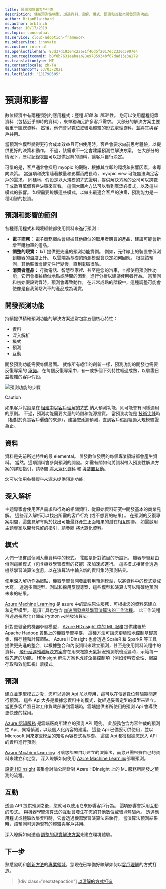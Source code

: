```yaml
---
title: 預測和影響客戶行為
description: 使用預測性模型，透過資料、見解、模式、預測和互動來開發預測功能。
author: BrianBlanchard
ms.author: brblanch
ms.date: 10/17/2019
ms.topic: conceptual
ms.service: cloud-adoption-framework
ms.subservice: innovate
ms.custom: internal
ms.openlocfilehash: 83d37d19304c22681f46d5f2017ec2330d3907e4
ms.sourcegitcommit: b8f8b7631aabaab28e9705934bf67dad15e3a179
ms.translationtype: MT
ms.contentlocale: zh-TW
ms.lasthandoff: 03/03/2021
ms.locfileid: "101790505"
---
```

# <a name="predict-and-influence"></a>預測和影響

數位經濟中有兩種類別的應用程式：歷程 *記錄* 和 *預測* 性。 您可以使用歷程記錄資料（包括近乎即時的資料），來單獨滿足許多客戶需求。 大部分的解決方案主要著重于匯總資料。 然後，他們會以數位或環境體驗的形式處理資料，並將其與客戶共用。

當預測性模型變得更符合成本效益且可供使用時，客戶會要求向前思考體驗，以提供更好的決策和動作。 不過，該需求不一定會建議預測性解決方案。 在大部分的情況下，歷程記錄視圖可以提供足夠的資料，讓客戶自行決定。

可惜的是，客戶通常會採用 myopic 的觀點，根據其立即的環境和影響因素，來導向決策。 當選項和決策隨著數量和影響而成長時，myopic view 可能無法滿足客戶的需求。 同樣地，假設是以大規模的方式證明，提供解決方案的公司可以跨數千或數百萬個客戶決策來查看。 這個大圖片方法可以看到廣泛的模式，以及這些模式的影響。 如果需要瞭解這些模式，以做出最適合客戶的決策，預測能力是一種明智的投資。

## <a name="examples-of-predictions-and-influence"></a>預測和影響的範例

各種應用程式和環境經驗都使用資料來進行預測：

- **電子商務：** 電子商務網站會根據其他類似的取用者購買的產品，建議可能會新增至購物車的產品。
- **調整的現實：** IoT 提供更先進的預測功能實例。 例如，元件線上的裝置會偵測到機器的溫度上升。 以雲端為基礎的預測模型會決定如何回應。 根據該預測，其他裝置會使元件行變慢，直到電腦很酷。
- **消費者產品：** 行動電話、智慧型家裡、甚至是您的汽車，全都使用預測性功能，它們會根據類似地點或時間的因素，進行分析以建議使用者行為。 當預測和初始假設對齊時，預測會導致動作。 在非常成熟的階段中，這種調整可能會使像是自我駕駛汽車的產品成為現實。

## <a name="develop-predictive-capabilities"></a>開發預測功能

持續提供精確預測功能的解決方案通常包含五個核心特性：

- 資料
- 深入解析
- 模式
- 預測
- 互動

開發預測功能需要每個層面。 就像所有絕佳的創新一樣，預測功能的開發也需要反復專案的 [承諾](./index.md#commitment-to-iteration)。 在每個反復專案中，有一或多個下列特性經過成熟，以驗證日益複雜的客戶假設。

![預測功能的步驟](../../_images/innovate/predict-and-influence.png)

> [!CAUTION]
> 如果客戶假設是在 [組建中以客戶理解的方式](./build.md) 納入預測功能，則可能會有同樣適用的原則。 不過，預測功能需要大量的時間和能源投資。 當預測功能是 [技術尖峰](./build.md#reduce-complexity-and-delay-technical-spikes)時（相對於真實客戶價值的來源），建議您延遲預測，直到客戶假設經過大規模驗證為止。

## <a name="data"></a>資料

資料是先前所述特性的最 elemental。 開發數位發明的每個專業領域都會產生資料。 當然，這項資料會參與預測的開發。 如需有關如何將資料帶入預測性解決方案的詳細指引，請參閱 [將大眾化資料](./data.md) 和 [與裝置互動](./devices.md)。

您可以使用各種資料來源來提供預測功能：

## <a name="insights"></a>深入解析

主題專家會使用客戶需求和行為的相關資料，從原始資料研究中開發基本的商業見解。 這些深入解析可以找出所需的客戶行為 (或不想要的結果) 。 在預測的反復專案期間，這些見解有助於找出可能最終產生正面結果的潛在相互關聯。 如需啟用主題專家以開發見解的指引，請參閱 [將大眾化資料](./data.md)。

## <a name="patterns"></a>模式

人們一律嘗試偵測大量資料中的模式。 電腦是針對該目的所設計。 機器學習藉由偵測這類模式（包含機器學習模型的技能）來加速該進行。 這些模式接著會透過機器學習演算法套用，以在演算法中輸入新的資料集時預測結果。

使用深入解析作為起點，機器學習會開發並套用預測模型，以將資料中的模式變成大寫。 透過多個定型、測試和採用反復專案，這些模型和演算法可以精確地預測未來的結果。

[Azure Machine Learning](/azure/machine-learning/overview-what-is-azure-ml) 是 azure 中的雲端原生服務，可根據您的資料來建立和定型模型。 這項工具也包含 [加速開發機器學習演算法的工作流程](/azure/machine-learning/concept-azure-machine-learning-architecture)。 此工作流程可透過視覺化介面或 Python 來開發演算法。

針對更健全的機器學習模型， [Azure HDInsight 中的 ML 服務](/azure/hdinsight/r-server/r-server-overview) 提供建置於 Apache Hadoop 叢集上的機器學習平臺。 這種方法可讓您更精細地控制基礎叢集、儲存體和計算節點。 Azure HDInsight 也會透過 ScaleR 和 SparkR 等工具提供更先進的整合，以根據整合和內嵌資料來建立預測，甚至是使用資料流程中的資料。 [飛行延遲預測解決方案](/azure/hdinsight/hdinsight-hadoop-r-scaler-sparkr)會在用來根據天氣狀況預測航班延遲時，示範每一個先進的功能。 HDInsight 解決方案也允許企業控制項（例如資料安全性、網路存取和效能監視）讓模式。

## <a name="predictions"></a>預測

建立並定型模式之後，您可以透過 Api 加以套用，這可以在傳遞數位體驗期間進行預測。 這些 Api 大多是根據您資料中的模式，從經過妥善定型的模型來建立。 當更多客戶將日常工作負載部署到雲端時，雲端提供者所使用的預測 Api 會導致更快速的採用。

[Azure 認知服務](/azure/cognitive-services/) 是雲端廠商所建立的預測 API 範例。 此服務包含內容仲裁的預測性 Api、異常偵測，以及個人化內容的建議。 這些 Api 已備妥可供使用，並以 Microsoft 用來定型模型的知名內容模式為基礎。 這些 Api 都會根據您送入 API 的資料進行預測。

[Azure Machine Learning](/azure/machine-learning/) 可讓您部署自訂建立的演算法，而您只需根據自己的資料來建立和定型。 深入瞭解如何使用 [Azure Machine Learning](/azure/machine-learning/how-to-deploy-and-where)部署預測。

[設定 HDInsight](/azure/hdinsight/hdinsight-hadoop-provision-linux-clusters) 叢集會討論公開針對 Azure HDInsight 上的 ML 服務所開發之預測的流程。

## <a name="interactions"></a>互動

透過 API 提供預測之後，您就可以使用它來影響客戶行為。 這項影響會採用互動的形式。 與機器學習演算法的互動會發生在您的其他數位或環境體驗內。 透過應用程式或體驗收集資料時，它會透過機器學習演算法來執行。 當演算法預測結果時，該預測可透過現有的體驗與客戶共用。

深入瞭解如何透過 [調整的現實解決方案](./devices.md#adjusted-reality)來建立環境體驗。

## <a name="next-steps"></a>下一步

熟悉發明和[創新方法](./index.md)的[專業領域](./invention.md)，您現在已準備好瞭解如何以[客戶理解](./build.md)的方式打造。

> [!div class="nextstepaction"]
> [以理解的方式打造](./build.md)
